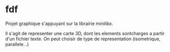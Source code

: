 # fdf
Projet graphique s'appuyant sur la librairie minilibx.

Il s'agit de representer une carte 3D, dont les elements sontcharges a partir d'un fichier texte.
On peut choisir de type de representation (isometrique, parallele...) 

